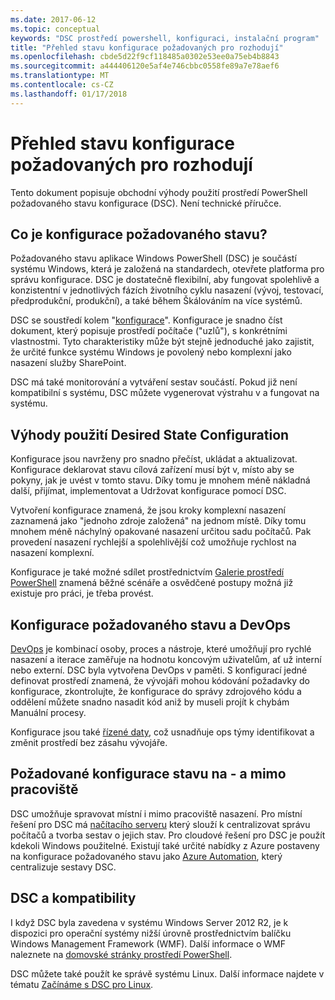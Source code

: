 ```yaml
---
ms.date: 2017-06-12
ms.topic: conceptual
keywords: "DSC prostředí powershell, konfiguraci, instalační program"
title: "Přehled stavu konfigurace požadovaných pro rozhodují"
ms.openlocfilehash: cbde5d22f9cf118485a0302e53ee0a75eb4b8843
ms.sourcegitcommit: a444406120e5af4e746cbbc0558fe89a7e78aef6
ms.translationtype: MT
ms.contentlocale: cs-CZ
ms.lasthandoff: 01/17/2018
---
```

# <a name="desired-state-configuration-overview-for-decision-makers"></a>Přehled stavu konfigurace požadovaných pro rozhodují

Tento dokument popisuje obchodní výhody použití prostředí PowerShell požadovaného stavu konfigurace (DSC). Není technické příručce.

## <a name="what-is-desired-state-configuration"></a>Co je konfigurace požadovaného stavu?

Požadovaného stavu aplikace Windows PowerShell (DSC) je součástí systému Windows, která je založená na standardech, otevřete platforma pro správu konfigurace. DSC je dostatečně flexibilní, aby fungovat spolehlivě a konzistentní v jednotlivých fázích životního cyklu nasazení (vývoj, testovací, předprodukční, produkční), a také během Škálováním na více systémů. 

DSC se soustředí kolem "[konfigurace](https://msdn.microsoft.com/en-us/powershell/dsc/configurations)".
Konfigurace je snadno číst dokument, který popisuje prostředí počítače ("uzlů"), s konkrétními vlastnostmi. Tyto charakteristiky může být stejně jednoduché jako zajistit, že určité funkce systému Windows je povolený nebo komplexní jako nasazení služby SharePoint. 

DSC má také monitorování a vytváření sestav součástí. Pokud již není kompatibilní s systému, DSC můžete vygenerovat výstrahu v a fungovat na systému. 

## <a name="benefits-of-using-desired-state-configuration"></a>Výhody použití Desired State Configuration

Konfigurace jsou navrženy pro snadno přečíst, ukládat a aktualizovat. Konfigurace deklarovat stavu cílová zařízení musí být v, místo aby se pokyny, jak je uvést v tomto stavu. Díky tomu je mnohem méně nákladná další, přijímat, implementovat a Udržovat konfigurace pomocí DSC. 

Vytvoření konfigurace znamená, že jsou kroky komplexní nasazení zaznamená jako "jednoho zdroje založená" na jednom místě. Díky tomu mnohem méně náchylný opakované nasazení určitou sadu počítačů. Pak provedení nasazení rychlejší a spolehlivější což umožňuje rychlost na nasazení komplexní.

Konfigurace je také možné sdílet prostřednictvím [Galerie prostředí PowerShell](https://powershellgallery.com) znamená běžné scénáře a osvědčené postupy možná již existuje pro práci, je třeba provést.


## <a name="desired-state-configuration-and-devops"></a>Konfigurace požadovaného stavu a DevOps

[DevOps](http://blogs.technet.com/b/ashleymcglone/archive/2015/11/20/devops-for-n00bs-ie-windows-people.aspx) je kombinací osoby, proces a nástroje, které umožňují pro rychlé nasazení a iterace zaměřuje na hodnotu koncovým uživatelům, ať už interní nebo externí. DSC byla vytvořena DevOps v paměti. S konfigurací jedné definovat prostředí znamená, že vývojáři mohou kódování požadavky do konfigurace, zkontrolujte, že konfigurace do správy zdrojového kódu a oddělení můžete snadno nasadit kód aniž by museli projít k chybám Manuální procesy. 

Konfigurace jsou také [řízené daty](https://msdn.microsoft.com/en-us/powershell/dsc/configdata), což usnadňuje ops týmy identifikovat a změnit prostředí bez zásahu vývojáře. 

## <a name="desired-state-configuration-on--and-off-premises"></a>Požadované konfigurace stavu na - a mimo pracoviště

DSC umožňuje spravovat místní i mimo pracoviště nasazení. Pro místní řešení pro DSC má [načítacího serveru](https://msdn.microsoft.com/en-us/powershell/dsc/pullserver) který slouží k centralizovat správu počítačů a tvorba sestav o jejich stav. Pro cloudové řešení pro DSC je použít kdekoli Windows použitelné. Existují také určité nabídky z Azure postaveny na konfigurace požadovaného stavu jako [Azure Automation](https://azure.microsoft.com/en-us/documentation/services/automation/), který centralizuje sestavy DSC. 

## <a name="dsc-and-compatibility"></a>DSC a kompatibility

I když DSC byla zavedena v systému Windows Server 2012 R2, je k dispozici pro operační systémy nižší úrovně prostřednictvím balíčku Windows Management Framework (WMF). Další informace o WMF naleznete na [domovské stránky prostředí PowerShell](https://msdn.microsoft.com/en-us/powershell/). 

DSC můžete také použít ke správě systému Linux. Další informace najdete v tématu [Začínáme s DSC pro Linux](https://msdn.microsoft.com/en-us/powershell/dsc/lnxgettingstarted).

